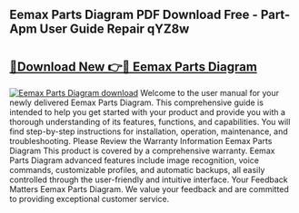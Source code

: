 ## Eemax Parts Diagram PDF Download Free - Part-Apm User Guide Repair qYZ8w

# <h2><a href="http://dfo19k.blite.top/?on=Eemax+Parts+Diagram">🔗Download New 👉🔴 Eemax Parts Diagram</a></h2>

[![Eemax Parts Diagram download](https://i.imgur.com/lujVjoI.png)](http://dfo19k.blite.top/?on=Eemax+Parts+Diagram)
Welcome to the user manual for your newly delivered Eemax Parts Diagram. This comprehensive guide is intended to help you get started with your product and provide you with a thorough understanding of its features, functions, and capabilities. You will find step-by-step instructions for installation, operation, maintenance, and troubleshooting. Please Review the Warranty Information Eemax Parts Diagram This product is covered by a comprehensive warranty. Eemax Parts Diagram advanced features include image recognition, voice commands, customizable profiles, and automatic backups, all easily controlled through the user-friendly and intuitive interface. Your Feedback Matters Eemax Parts Diagram. We value your feedback and are committed to providing exceptional customer service.

